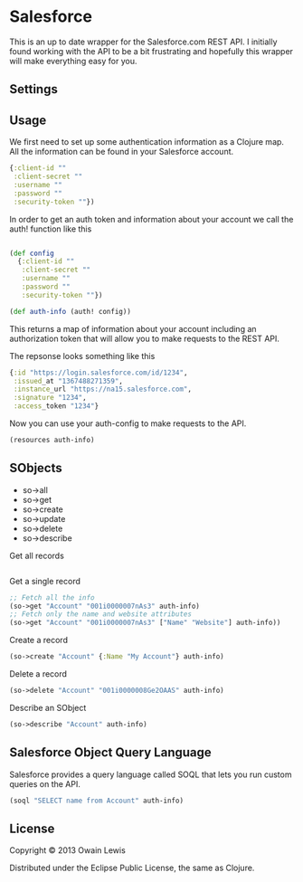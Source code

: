 # Salesforce

This is an up to date wrapper for the Salesforce.com REST API. I initially found working with
the API to be a bit frustrating and hopefully this wrapper will make everything easy for you.

## Settings

## Usage

We first need to set up some authentication information as a Clojure map. All the information can be found in your Salesforce account.

```clojure
{:client-id ""
 :client-secret ""
 :username ""
 :password ""
 :security-token ""})
```

In order to get an auth token and information about your account we call the auth! function
like this

```clojure

(def config
  {:client-id ""
   :client-secret ""
   :username ""
   :password ""
   :security-token ""})

(def auth-info (auth! config))
```

This returns a map of information about your account including an authorization token that will allow you to make requests to the REST API.

The repsonse looks something like this

```clojure
{:id "https://login.salesforce.com/id/1234",
 :issued_at "1367488271359",
 :instance_url "https://na15.salesforce.com",
 :signature "1234",
 :access_token "1234"}
```

Now you can use your auth-config to make requests to the API.

```clojure
(resources auth-info)
```

## SObjects

+ so->all
+ so->get
+ so->create
+ so->update
+ so->delete
+ so->describe

Get all records

```clojure

```

Get a single record

```clojure
;; Fetch all the info
(so->get "Account" "001i0000007nAs3" auth-info)
;; Fetch only the name and website attributes
(so->get "Account" "001i0000007nAs3" ["Name" "Website"] auth-info))
```

Create a record

```clojure
(so->create "Account" {:Name "My Account"} auth-info)
```

Delete a record

```clojure
(so->delete "Account" "001i0000008Ge2OAAS" auth-info)
```

Describe an SObject

```clojure
(so->describe "Account" auth-info)
```

## Salesforce Object Query Language

Salesforce provides a query language called SOQL that lets you run custom queries on the API.

```clojure
(soql "SELECT name from Account" auth-info)
```

## License

Copyright © 2013 Owain Lewis

Distributed under the Eclipse Public License, the same as Clojure.
